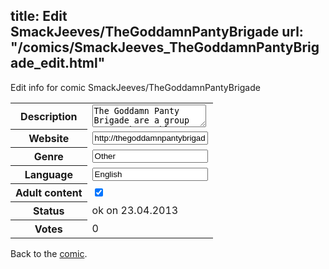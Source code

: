title: Edit SmackJeeves/TheGoddamnPantyBrigade
url: "/comics/SmackJeeves_TheGoddamnPantyBrigade_edit.html"
---
Edit info for comic SmackJeeves/TheGoddamnPantyBrigade

<form name="comic" action="http://gaepostmail.appengine.com/comic" name="post">
<table class="comicinfo">
<tr>
<th>Description</th><td><textarea name="description">The Goddamn Panty Brigade are a group pop punk trouble-making girls who might just be the only *PROFESSIONAL* adventurers in the music industry.</textarea></td>
</tr>
<tr>
<th>Website</th><td><input type="text" name="url" value="http://thegoddamnpantybrigade.smackjeeves.com/comics/"/></td>
</tr>
<tr>
<th>Genre</th><td><input type="text" name="genre" value="Other"/></td>
</tr>
<tr>
<th>Language</th><td><input type="text" name="language" value="English"/></td>
</tr>
<tr>
<th>Adult content</th><td><input type="checkbox" name="adult" value="adult" checked="checked"/></td>
</tr>
<tr>
<th>Status</th><td>ok on 23.04.2013</td>
</tr>
<tr>
<th>Votes</th><td>0</div></td>
</tr>
</table>
</form>

Back to the [comic](/comics/SmackJeeves_TheGoddamnPantyBrigade.html).
